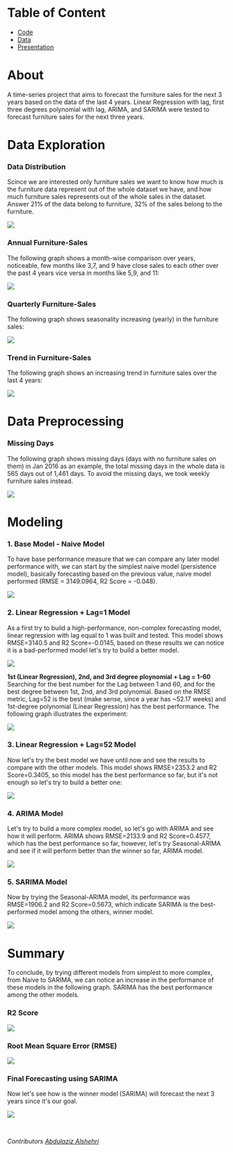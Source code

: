 
# Table of Content
- [Code](https://github.com/AbdulazizAlshehri/ML-Time-Series-Superstore-Sales-Forecasting/blob/main/code/Superstore_Sales_Forecasting_.ipynb)
- [Data](https://github.com/AbdulazizAlshehri/ML-Time-Series-Superstore-Sales-Forecasting/blob/main/datasets/Sample%20-%20Superstore.xls)
- [Presentation](https://github.com/AbdulazizAlshehri/ML-Time-Series-Superstore-Sales-Forecasting/blob/main/presentation/Furniture%20Sales%20Forecasting.pdf)




# About
A time-series project that aims to forecast the furniture sales for the next 3 years based on the data of the last 4 years. Linear Regression with lag, first three degrees polynomial with lag, ARIMA, and SARIMA were tested to forecast furniture sales for the next three years.




# Data Exploration

### Data Distribution
Scince we are interested only furniture sales we want to know how much is the furniture data represent out of the whole dataset we have, and how much furniture sales represents out of the whole sales in the dataset. Answer 21% of the data belong to furniture, 32% of the sales belong to the furniture.

![](graphs/data_disturbution.png?raw=true "")


### Annual Furniture-Sales
The following graph shows a month-wise comparison over years, noticeable, few months like 3,7, and 9 have close sales to each other over the past 4 years vice versa in months like 5,9, and 11: 

![](graphs/furniture_sales_annual.png?raw=true "")


### Quarterly Furniture-Sales
The following graph shows seasonality increasing (yearly) in the furniture sales: 

![](graphs/furniture_sales_quarterly.png?raw=true "")


### Trend in Furniture-Sales
The following graph shows an increasing trend in furniture sales over the last 4 years:

![](graphs/trend.png?raw=true "")




# Data Preprocessing


### Missing Days
The following graph shows missing days (days with no furniture sales on them) in Jan 2016 as an example, the total missing days in the whole data is 565 days out of 1,461 days. To avoid the missing days, we took weekly furniture sales instead.

![](graphs/missing_values_in_daily_furniture_sales.png?raw=true "")




# Modeling


### 1. Base Model - Naive Model
To have base performance measure that we can compare any later model performance with, we can start by the simplest naive model (persistence model), basically forecasting based on the previous value, naive model performed (RMSE = 3149.0964, R2 Score = -0.048).

![](graphs/model_evaluation_naive.png?raw=true "")


### 2. Linear Regression + Lag=1 Model
As a first try to build a high-performance, non-complex forecasting model, linear regression with lag equal to 1 was built and tested. This model shows RMSE=3140.5 and R2 Score=-0.0145, based on these results we can notice it is a bad-performed model let's try to build a better model.

![](graphs/model_evaluation_linear_regression_lag_1.png?raw=true "")


**1st (Linear Regression), 2nd, and 3rd degree ploynomial + Lag = 1-60** 
Searching for the best number for the Lag between 1 and 60, and for the best degree between 1st, 2nd, and 3rd polynomial. Based on the RMSE metric, Lag=52 is the best (make sense, since a year has ~52.17 weeks) and 1st-degree polynomial (Linear Regression) has the best performance. The following graph illustrates the experiment:

![](graphs/three_degree_polynomial_comparison.png?raw=true "")


### 3. Linear Regression + Lag=52 Model
Now let's try the best model we have until now and see the results to compare with the other models. This model shows RMSE=2353.2 and R2 Score=0.3405, so this model has the best performance so far, but it's not enough so let's try to build a better one: 

![](graphs/model_evaluation_linear_regression_lag_52.png?raw=true "")


### 4. ARIMA Model
Let's try to build a more complex model, so let's go with ARIMA and see how it will perform. ARIMA shows RMSE=2133.9 and R2 Score=0.4577, which has the best performance so far, however, let's try Seasonal-ARIMA and see if it will perform better than the winner so far, ARIMA model.

![](graphs/model_evaluation_ARIMA.png?raw=true "")


### 5. SARIMA Model
Now by trying the Seasonal-ARIMA model, its performance was RMSE=1906.2 and R2 Score=0.5673, which indicate SARIMA is the best-performed model among the others, winner model.

![](graphs/model_evaluation_SARIMA.png?raw=true "")




# Summary
To conclude, by trying different models from simplest to more complex, from Naive to SARIMA, we can notice an increase in the performance of these models in the following graph. SARIMA has the best performance among the other models.


### R2 Score 

![](graphs/evaluation_r2_score.png?raw=true "")


### Root Mean Square Error (RMSE)

![](graphs/evaluation_rmse.png?raw=true "")


### Final Forecasting using SARIMA
Now let's see how is the winner model (SARIMA) will forecast the next 3 years since it's our goal.

![](graphs/model_forecasting_final.png?raw=true "")




</br>

*Contributors [Abdulaziz Alshehri](https://github.com/AbdulazizAlshehri)*
